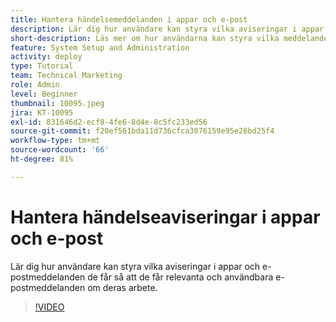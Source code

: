 ```yaml
---
title: Hantera händelsemeddelanden i appar och e-post
description: Lär dig hur användare kan styra vilka aviseringar i appar och e-postmeddelanden de får så att de får relevanta och användbara e-postmeddelanden om deras arbete.
short-description: Läs mer om hur användarna kan styra vilka meddelanden i appen och e-postmeddelanden de får.
feature: System Setup and Administration
activity: deploy
type: Tutorial
team: Technical Marketing
role: Admin
level: Beginner
thumbnail: 10095.jpeg
jira: KT-10095
exl-id: 831646d2-ecf8-4fe6-8d4e-8c5fc233ed56
source-git-commit: f20ef561bda11d736cfca3076159e95e26bd25f4
workflow-type: tm+mt
source-wordcount: '66'
ht-degree: 81%

---
```


# Hantera händelseaviseringar i appar och e-post

Lär dig hur användare kan styra vilka aviseringar i appar och e-postmeddelanden de får så att de får relevanta och användbara e-postmeddelanden om deras arbete.

>[!VIDEO](https://video.tv.adobe.com/v/3442786/?quality=12&learn=on&enablevpops)

